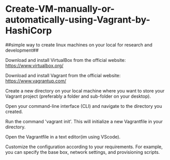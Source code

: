 # Create-VM-manually-or-automatically-using-Vagrant-by-HashiCorp
##simple way to create linux machines on your local for research and development##

Download and install VirtualBox from the official website: https://www.virtualbox.org/

Download and install Vagrant from the official website: https://www.vagrantup.com/


Create a new directory on your local machine where you want to store your Vagrant project
(preferably a folder and sub-folder on your desktop).

Open your command-line interface (CLI) and navigate to the directory you created.

Run the command 'vagrant init'. 
This will initialize a new Vagrantfile in your directory.


Open the Vagrantfile in a text editor(im using VScode).

Customize the configuration according to your requirements. For example, you can specify the base box, network settings, and provisioning scripts.